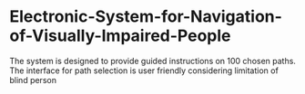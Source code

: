 # Electronic-System-for-Navigation-of-Visually-Impaired-People
The system is designed to provide guided instructions on 100 chosen paths. The interface for path selection is user friendly considering limitation of blind person
